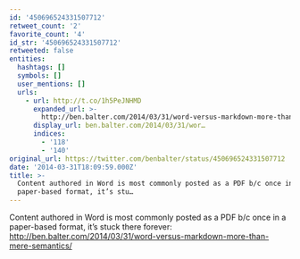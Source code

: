 ```yaml
---
id: '450696524331507712'
retweet_count: '2'
favorite_count: '4'
id_str: '450696524331507712'
retweeted: false
entities:
  hashtags: []
  symbols: []
  user_mentions: []
  urls:
    - url: http://t.co/1h5PeJNHMD
      expanded_url: >-
        http://ben.balter.com/2014/03/31/word-versus-markdown-more-than-mere-semantics/
      display_url: ben.balter.com/2014/03/31/wor…
      indices:
        - '118'
        - '140'
original_url: https://twitter.com/benbalter/status/450696524331507712
date: '2014-03-31T18:09:59.000Z'
title: >-
  Content authored in Word is most commonly posted as a PDF b/c once in a
  paper-based format, it’s stu…
---
```


Content authored in Word is most commonly posted as a PDF b/c once in a paper-based format, it’s stuck there forever: http://ben.balter.com/2014/03/31/word-versus-markdown-more-than-mere-semantics/